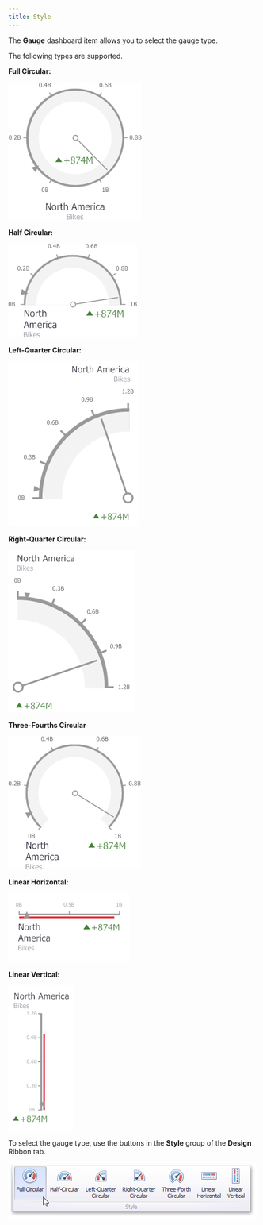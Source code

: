 ```yaml
---
title: Style
---
```

The **Gauge** dashboard item allows you to select the gauge type.

The following types are supported.

**Full Circular:**

![Gauges_ViewType_FullCircular](../../../../images/Img18618.png)

**Half Circular:**

![Gauges_ViewType_HalfCircular](../../../../images/Img18619.png)

**Left-Quarter Circular:**

![Gauges_ViewType_LeftQuarterCircular](../../../../images/Img18620.png)

**Right-Quarter Circular:**

![Gauges_ViewType_RightQuarterCircular](../../../../images/Img18623.png)

**Three-Fourths Circular**

![Gauges_ViewType_ThreeQuarterCircular](../../../../images/Img18624.png)

**Linear Horizontal:**

![Gauges_ViewType_LinearHorizontal](../../../../images/Img18621.png)

**Linear Vertical:**

![Gauges_ViewType_LinearVertical](../../../../images/Img18622.png)

To select the gauge type, use the buttons in the **Style** group of the **Design** Ribbon tab.

![Gauges_ViewType_Ribbon](../../../../images/Img20166.png)